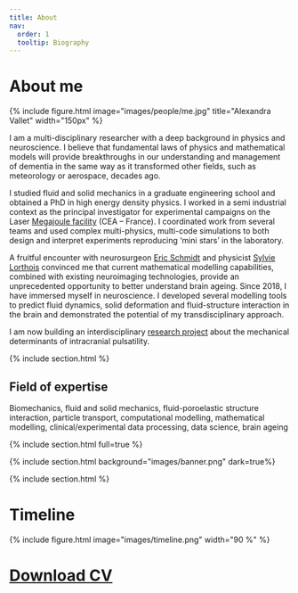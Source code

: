 ```yaml
---
title: About
nav:
  order: 1
  tooltip: Biography
---
```


# <i class="fas fa-face-smile-wink"></i> About me

{%
  include figure.html
  image="images/people/me.jpg"
  title="Alexandra Vallet"
  width="150px"
%}


I am a multi-disciplinary researcher with a deep background in physics and neuroscience. I believe that fundamental laws of physics and mathematical models will provide breakthroughs in our understanding and management of dementia in the same way as it transformed other fields, such as meteorology or aerospace, decades ago.

I studied fluid and solid mechanics in a graduate engineering school and obtained a PhD in high energy density physics. I worked in a semi industrial context as the principal investigator for experimental campaigns on the Laser [Megajoule facility](https://www-lmj.cea.fr/) (CEA – France). I coordinated work from several teams and used complex multi-physics, multi-code simulations to both design and interpret experiments reproducing ‘mini stars’ in the laboratory.

A fruitful encounter with neurosurgeon [Eric Schmidt](../members/eric-schmidt.html) and physicist [Sylvie Lorthois](../members/sylvie-lorthois.html) convinced me that current mathematical modelling capabilities, combined with existing neuroimaging technologies, provide an unprecedented opportunity to better understand brain ageing. Since 2018, I have immersed myself in neuroscience. I developed several modelling tools to predict fluid dynamics, solid deformation and fluid-structure interaction in the brain and demonstrated the potential of my transdisciplinary approach. 

I am now building an interdisciplinary [research project](../index.md) about the mechanical determinants of intracranial pulsatility.

{% include section.html %}

## Field of expertise
Biomechanics, fluid and solid mechanics, fluid-poroelastic structure interaction, particle transport, computational modelling, mathematical modelling,  clinical/experimental data processing, data science, brain ageing


{% include section.html full=true %}

{% include section.html background="images/banner.png" dark=true%}

{% include section.html %}

# Timeline

{%
  include figure.html
  image="images/timeline.png"
  width="90 %"
%}



 # <i class="fas fa-scroll"></i> [Download CV](../pdfs/CVNovember2022-AlexandraVallet.pdf)

